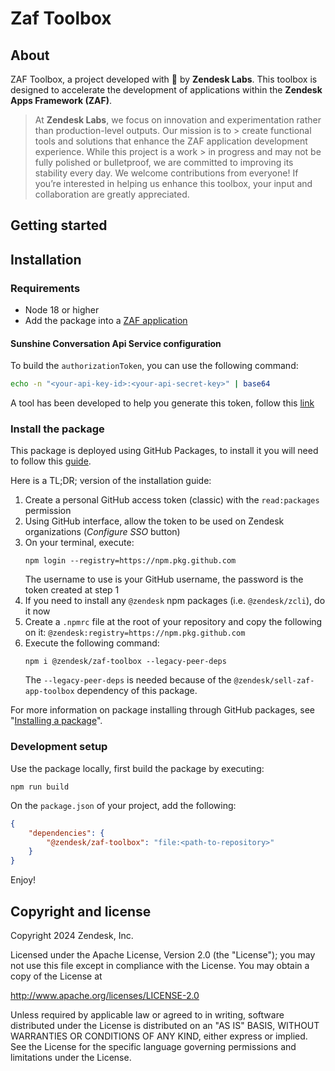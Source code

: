 # Zaf Toolbox

## About

ZAF Toolbox, a project developed with 🩷 by **Zendesk Labs**. This toolbox is designed to accelerate the development of applications within the **Zendesk Apps Framework (ZAF)**.

> At **Zendesk Labs**, we focus on innovation and experimentation rather than production-level outputs. Our mission is to > create functional tools and solutions that enhance the ZAF application development experience. While this project is a work > in progress and may not be fully polished or bulletproof, we are committed to improving its stability every day. We welcome contributions from everyone! If you’re interested in helping us enhance this toolbox, your input and collaboration are greatly appreciated.

## Getting started

## Installation

### Requirements

- Node 18 or higher
- Add the package into a [ZAF application](https://developer.zendesk.com/documentation/apps/)

#### Sunshine Conversation Api Service configuration

To build the `authorizationToken`, you can use the following command:

```bash
echo -n "<your-api-key-id>:<your-api-secret-key>" | base64
```

A tool has been developed to help you generate this token, follow this [link](https://zendesklabs.zendesk.com/hc/en-us/p/sunco-token-generator)

### Install the package

This package is deployed using GitHub Packages, to install it you will need to follow
this [guide](https://docs.github.com/en/packages/working-with-a-github-packages-registry/working-with-the-npm-registry#authenticating-to-github-packages).

Here is a TL;DR; version of the installation guide:

1. Create a personal GitHub access token (classic) with the `read:packages` permission
2. Using GitHub interface, allow the token to be used on Zendesk organizations (_Configure SSO_ button)
3. On your terminal, execute:
    ```shell
    npm login --registry=https://npm.pkg.github.com
    ```
    The username to use is your GitHub username, the password is the token created at step 1
4. If you need to install any `@zendesk` npm packages (i.e. `@zendesk/zcli`), do it now
5. Create a `.npmrc` file at the root of your repository and copy the following on it: `@zendesk:registry=https://npm.pkg.github.com`
6. Execute the following command:
    ```shell
    npm i @zendesk/zaf-toolbox --legacy-peer-deps
    ```
    The `--legacy-peer-deps` is needed because of the `@zendesk/sell-zaf-app-toolbox` dependency of this package.

For more information on package installing through GitHub packages,
see "[Installing a package](https://docs.github.com/en/packages/working-with-a-github-packages-registry/working-with-the-npm-registry#installing-a-package)".

### Development setup

Use the package locally, first build the package by executing:

```shell
npm run build
```

On the `package.json` of your project, add the following:

```json
{
    "dependencies": {
        "@zendesk/zaf-toolbox": "file:<path-to-repository>"
    }
}
```

Enjoy!

## Copyright and license

Copyright 2024 Zendesk, Inc.

Licensed under the Apache License, Version 2.0 (the "License"); you may not use this file except in compliance with the License.
You may obtain a copy of the License at

http://www.apache.org/licenses/LICENSE-2.0

Unless required by applicable law or agreed to in writing, software distributed under the License is distributed on an "AS IS" BASIS, WITHOUT WARRANTIES OR CONDITIONS OF ANY KIND, either express or implied. See the License for the specific language governing permissions and limitations under the License.
